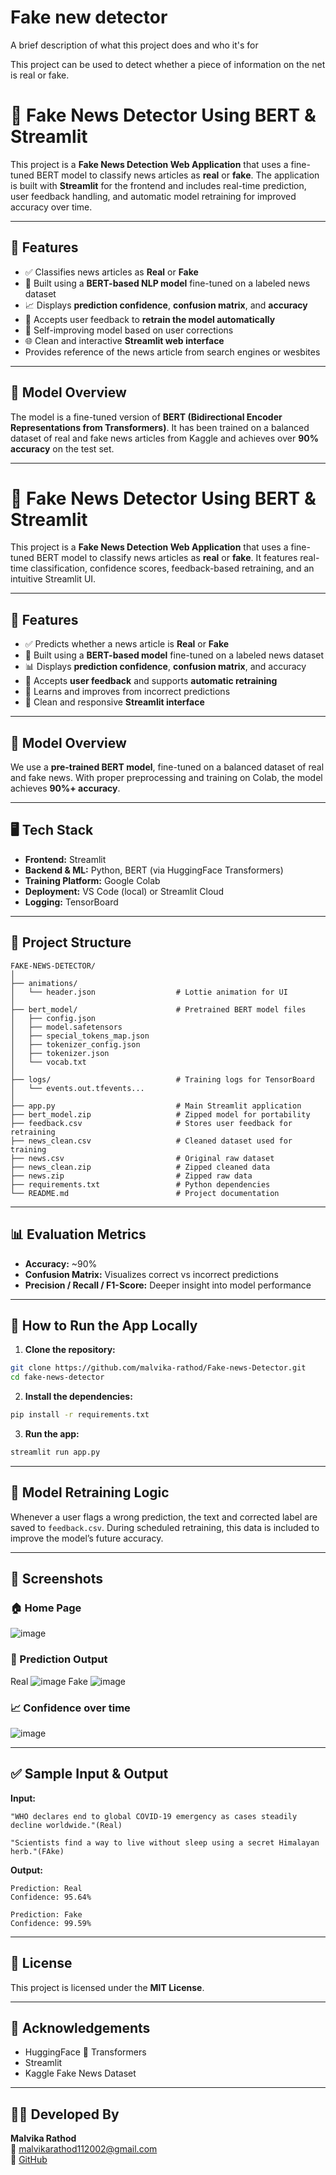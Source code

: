 
# Fake new detector

A brief description of what this project does and who it's for

This project can be used to detect whether a piece of information on the net is real or fake.

# 📰 Fake News Detector Using BERT & Streamlit

This project is a **Fake News Detection Web Application** that uses a fine-tuned BERT model to classify news articles as **real** or **fake**. The application is built with **Streamlit** for the frontend and includes real-time prediction, user feedback handling, and automatic model retraining for improved accuracy over time.

---

## 🚀 Features

- ✅ Classifies news articles as **Real** or **Fake**
- 🤖 Built using a **BERT-based NLP model** fine-tuned on a labeled news dataset
- 📈 Displays **prediction confidence**, **confusion matrix**, and **accuracy**
- 🧠 Accepts user feedback to **retrain the model automatically**
- 🔄 Self-improving model based on user corrections
- 🌐 Clean and interactive **Streamlit web interface**
- Provides reference of the news article from search engines or wesbites

---

## 🧠 Model Overview

The model is a fine-tuned version of **BERT (Bidirectional Encoder Representations from Transformers)**. It has been trained on a balanced dataset of real and fake news articles from Kaggle and achieves over **90% accuracy** on the test set.

---

# 📰 Fake News Detector Using BERT & Streamlit

This project is a **Fake News Detection Web Application** that uses a fine-tuned BERT model to classify news articles as **real** or **fake**. It features real-time classification, confidence scores, feedback-based retraining, and an intuitive Streamlit UI.

---

## 🚀 Features

- ✅ Predicts whether a news article is **Real** or **Fake**
- 🤖 Built using a **BERT-based model** fine-tuned on a labeled news dataset
- 📊 Displays **prediction confidence**, **confusion matrix**, and accuracy
- 🔁 Accepts **user feedback** and supports **automatic retraining**
- 🧠 Learns and improves from incorrect predictions
- 🎯 Clean and responsive **Streamlit interface**

---

## 🧠 Model Overview

We use a **pre-trained BERT model**, fine-tuned on a balanced dataset of real and fake news. With proper preprocessing and training on Colab, the model achieves **90%+ accuracy**.

---

## 🖥️ Tech Stack

- **Frontend:** Streamlit
- **Backend & ML:** Python, BERT (via HuggingFace Transformers)
- **Training Platform:** Google Colab
- **Deployment:** VS Code (local) or Streamlit Cloud
- **Logging:** TensorBoard

---

## 📁 Project Structure

```
FAKE-NEWS-DETECTOR/
│
├── animations/
│   └── header.json                  # Lottie animation for UI
│
├── bert_model/                      # Pretrained BERT model files
│   ├── config.json
│   ├── model.safetensors
│   ├── special_tokens_map.json
│   ├── tokenizer_config.json
│   ├── tokenizer.json
│   └── vocab.txt
│
├── logs/                            # Training logs for TensorBoard
│   └── events.out.tfevents...
│
├── app.py                           # Main Streamlit application
├── bert_model.zip                   # Zipped model for portability
├── feedback.csv                     # Stores user feedback for retraining
├── news_clean.csv                   # Cleaned dataset used for training
├── news.csv                         # Original raw dataset
├── news_clean.zip                   # Zipped cleaned data
├── news.zip                         # Zipped raw data
├── requirements.txt                 # Python dependencies
└── README.md                        # Project documentation
```

---

## 📊 Evaluation Metrics

- **Accuracy:** ~90%
- **Confusion Matrix:** Visualizes correct vs incorrect predictions
- **Precision / Recall / F1-Score:** Deeper insight into model performance

---

## 🧪 How to Run the App Locally

1. **Clone the repository:**

```bash
git clone https://github.com/malvika-rathod/Fake-news-Detector.git
cd fake-news-detector
```

2. **Install the dependencies:**

```bash
pip install -r requirements.txt
```

3. **Run the app:**

```bash
streamlit run app.py
```

---

## 🔁 Model Retraining Logic

Whenever a user flags a wrong prediction, the text and corrected label are saved to `feedback.csv`. During scheduled retraining, this data is included to improve the model’s future accuracy.

---

## 📸 Screenshots

### 🏠 Home Page
![image](https://github.com/user-attachments/assets/47a086bf-e833-4b80-8524-485323434776)


### 🧠 Prediction Output
Real
![image](https://github.com/user-attachments/assets/66c2aab4-7ca4-4b3e-b4db-16e0f4f59e35)
Fake
![image](https://github.com/user-attachments/assets/b9b4942e-15eb-4cc2-ae58-d08f46c32422)


### 📈 Confidence over time
![image](https://github.com/user-attachments/assets/18c88b77-4a0f-48e5-afcf-a8e2c81009a1)


---

## ✅ Sample Input & Output

**Input:**
```
"WHO declares end to global COVID-19 emergency as cases steadily decline worldwide."(Real)
```
```
"Scientists find a way to live without sleep using a secret Himalayan herb."(FAke)
```

**Output:**
```
Prediction: Real  
Confidence: 95.64%
```
```
Prediction: Fake  
Confidence: 99.59%
```

---

## 📄 License

This project is licensed under the **MIT License**.

---

## 🙌 Acknowledgements

- HuggingFace 🤗 Transformers
- Streamlit
- Kaggle Fake News Dataset

---

## 👩‍💻 Developed By

**Malvika Rathod**  
📧 malvikarathod112002@gmail.com  
🔗 [GitHub](https://github.com/malvika-rathod)
